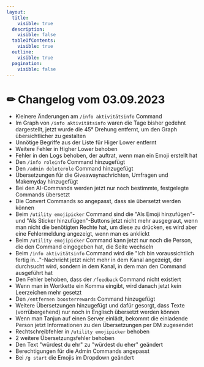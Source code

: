 ```yaml
---
layout:
  title:
    visible: true
  description:
    visible: false
  tableOfContents:
    visible: true
  outline:
    visible: true
  pagination:
    visible: false
---
```


# ✏ Changelog vom 03.09.2023

* Kleinere Änderungen am `/info aktivitätsinfo` Command
* Im Graph von `/info aktivitätsinfo` waren die Tage bisher gedehnt dargestellt, jetzt wurde die 45° Drehung entfernt, um den Graph übersichtlicher zu gestalten
* Unnötige Begriffe aus der Liste für Higer Lower entfernt
* Weitere Fehler in Higher Lower behoben
* Fehler in den Logs behoben, der auftrat, wenn man ein Emoji erstellt hat
* Den `/info roleinfo` Command hinzugefügt
* Den `/admin deleterole` Command hinzugefügt
* Übersetzungen für die Giveawaynachrichten, Umfragen und Makemyday hinzugefügt
* Bei den AI-Commands werden jetzt nur noch bestimmte, festgelegte Commands übersetzt
* Die Convert Commands so angepasst, dass sie übersetzt werden können
* Beim `/utility emojipicker` Command sind die "Als Emoji hinzufügen"- und "Als Sticker hinzufügen"-Buttons jetzt nicht mehr ausgegraut, wenn man nicht die benötigten Rechte hat, um diese zu drücken, es wird aber eine Fehlermeldung angezeigt, wenn man es anklickt
* Beim `/utility emojipicker` Command kann jetzt nur noch die Person, die den Command eingegeben hat, die Seite wechseln
* Beim `/info aktivitätsinfo` Command wird die "Ich bin voraussichtlich fertig in..."-Nachricht jetzt nicht mehr in dem Kanal angezeigt, der durchsucht wird, sondern in dem Kanal, in dem man den Command ausgeführt hat
* Den Fehler behoben, dass der `/feedback` Command nicht existiert
* Wenn man in Wortkette ein Komma eingibt, wird danach jetzt kein Leerzeichen mehr gesetzt
* Den `/entfernen boosterrewards` Command hinzugefügt
* Weitere Übersetzungen hinzugefügt und dafür gesorgt, dass Texte (vorrübergehend) nur noch in Englisch übersetzt werden können
* Wenn man Tanjun auf einen Server einlädt, bekommt die einladende Person jetzt Informationen zu den Übersetzungen per DM zugesendet
* Rechtschreibfehler in `/utility emojipicker` behoben
* 2 weitere Übersetzungsfehler behoben
* Den Text "würdest du ehr" zu "würdest du eher" geändert
* Berechtigungen für die Admin Commands angepasst
* Bei `/g start` die Emojis im Dropdown geändert